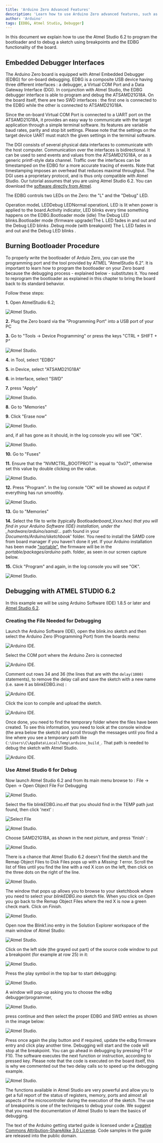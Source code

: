 ```yaml
---
title: 'Arduino Zero Advanced Features'
description: 'Learn how to use Arduino Zero advanced features, such as EDBG functionality and using the Atmel Studio to program the bootloader.'
author: 'Arduino'
tags: [EDBG, Atmel Studio, Debugger]
---
```


In this document we explain how to use the Atmel Studio 6.2 to program the bootloader and to debug a sketch using breakpoints and the EDBG functionality of the board.

## Embedded Debugger Interfaces

The Arduino Zero board is equipped with Atmel Embedded Debugger (EDBG) for on-board debugging. EDBG is a composite USB device having three different interfaces : a debugger, a Virtual COM Port and a Data Gateway Interface (DGI).
In conjunction with Atmel Studio, the EDBG debugger interface is able to program and debug the ATSAMD21G18A. On the board itself, there are two SWD interfaces : the first one is connected to the EDBG while the other is connected to ATSAMD21G18A.

Since the on-board Virtual COM Port is connected to a UART port on the ATSAMD21G18A, it provides an easy way to communicate with the target application through a simple terminal software. Its features are variable baud rates, parity and stop bit settings. Please note that the settings on the target device UART must match the given settings in the terminal software.

The DGI consists of several physical data interfaces to communicate with the host computer. Communication over the interfaces is bidirectional. It can be used to send events and values from the ATSAMD21G18A, or as a generic printf-style data channel. Traffic over the interfaces can be timestamped on the EDBG for a more accurate tracing of events. Note that timestamping imposes an overhead that reduces maximal throughput. The DGI uses a proprietary protocol, and is thus only compatible with Atmel Studio. Our tutorial assumes that you are using Atmel Studio 6.2. You can download the [software directly from Atmel](http://ww1.microchip.com/downloads/archive/AStudio6_2sp2_1563net.exe).

The EDBG controls two LEDs on the Zero: the "L" and the "Debug" LED.

Operation modeL LEDDebug LEDNormal operationL LED is lit when power is applied to the board.Activity indicator, LED blinks every time something happens on the EDBG.Bootloader mode (idle) The Debug LED blinks.Bootloader mode (firmware upgrade)The L LED fades in and out and the Debug LED blinks .Debug mode (with breakpoint) The L LED fades in and out and the Debug LED blinks .

## Burning Bootloader Procedure

To properly write the bootloader of Arduio Zero, you can use the programming port and the tool provided by ATMEL "AtmelStudio 6.2". It is important to learn how to program the bootloader on your Zero board because the debugging process - explained below - substitutes it. You need to reprogram the bootloader as explained in this chapter to bring the board back to its standard behavior.

Follow these steps:

**1.** Open AtmelStudio 6.2;

![Atmel Studio.](assets/AT_STUDIO_1.jpg)

**2.** Plug the Zero board via the "Programming Port" into a USB port of your PC

**3.** Go to "Tools -> Device Programming" or press the keys "CTRL + SHIFT + P"

![Atmel Studio.](assets/AT_STUDIO_2.jpg)

**4.** in Tool, select "EDBG"

**5.** in Device, select "ATSAMD21G18A"

**6.** in Interface, select "SWD"

**7.** press "Apply"

![Atmel Studio.](assets/DeviceSelect_3.jpg)

**8.** Go to "Memories"

**9.** Click "Erase now"

![Atmel Studio.](assets/DeviceErase_4.jpg)

and, if all has gone as it should, in the log console you will see "OK".

![Atmel Studio.](assets/DeviceErase_5.jpg)

**10.** Go to "Fuses"

**11.** Ensure that the "NVMCTRL_BOOTPROT" is equal to "0x07", otherwise set this value by double clicking on the value.

![Atmel Studio.](assets/DeviceFuses_6.jpg)

**12.** Press "Program". In the log console "OK" will be showed as output if everything has run smoothly.

![Atmel Studio.](assets/DeviceFuses_7.jpg)

**13.** Go to "Memories"

**14.** Select the file to write (typically Bootloader*board_Vxxx.hex) that you will find in your Arduino Software (IDE) installation, under the \_hardware/arduino/samd/...* path found in your _Documents/Arduino/sketchbook_' folder. You need to install the SAMD core from board manager if you haven't done it yet. If your Arduino installation has been made ["portable"](/en/Guide/PortableIDE), the firmware will be in the _portable/packages/arduino_ path. folder, as seen in our screen capture below.

**15.** Click "Program" and again, in the log console you will see "OK".

![Atmel Studio.](assets/DeviceFwProgram_8.jpg)

## Debugging with ATMEL STUDIO 6.2

In this example we will be using Arduino Software (IDE) 1.8.5 or later and [Atmel Studio 6.2](http://ww1.microchip.com/downloads/archive/AStudio6_2sp2_1563net.exe).

### Creating the File Needed for Debugging

Launch the Arduino Software (IDE), open the blink.ino sketch and then select the Arduino Zero (Programming Port) from the boards menu:

![Arduino IDE.](assets/Ide_Board_9.jpg)

Select the COM port where the Arduino Zero is connected

![Arduino IDE.](assets/Ide_Port_10.jpg)

Comment out rows 34 and 36 (the lines that are with the `delay(1000)` statements), to remove the delay call and save the sketch with a new name (i.e. save it as blinkEDBG.ino) :

![Arduino IDE.](assets/M0_ADV_DBG_image006.jpg)

Click the icon to compile and upload the sketch.

![Arduino IDE.](assets/Ide_Upload_12a.jpg)

Once done, you need to find the temporary folder where the files have been created. To see this information, you need to look at the console window (the area below the sketch) and scroll through the messages until you find a line where you see a temporary path like `C:\Users\C\AppData\Local\Temp\arduino_build_`. That path is needed to debug the sketch with Atmel Studio.

![Arduino IDE.](assets/Ide_Upload_12.jpg)

### Use Atmel Studio 6 for Debug

Now launch Atmel Studio 6.2 and from its main menu browse to : File -> Open -> Open Object File For Debugging

![Atmel Studio.](assets/Studio_Open_13.jpg)

Select the file blinkEDBG.ino.elf that you should find in the TEMP path just found, then click 'next' :

![Select File](assets/Studio_Open_13a.jpg)

![Atmel Studio.](assets/Studio_OpenElf_14.jpg)

Choose SAMD21G18A, as shown in the next picture, and press 'finish' :

![Atmel Studio.](assets/Studio_OpenMicro_15.jpg)

There is a chance that Atmel Studio 6.2 doesn't find the sketch and the Remap Object Files to Disk Files pops up with a _Missing: 1_ error. Scroll the list of files until you find the line with a red X icon on the left, then click on the three dots on the right of the line.

![Atmel Studio.](assets/Studio_Remap_15a.jpg)

The window that pops up allows you to browse to your sketchbook where you need to select your _blinkEDBG.ino_ sketch file. When you click on _Open_ you go back to the Remap Object Files where the red X is now a green check mark. Click on _Finish_.

![Atmel Studio.](assets/Studio_Remap_15b.jpg)

Open now the Blink1.ino entry in the Solution Explorer workspace of the main window of Atmel Studio:

![Atmel Studio.](assets/Studio_OpenObject_16.jpg)

Click on the left side (the grayed out part) of the source code window to put a breakpoint (for example at row 25) in it:

![Atmel Studio.](assets/Studio_SetBreakPt_17a.jpg)

Press the play symbol in the top bar to start debugging:

![Atmel Studio.](assets/Studio_Start_Icon_18.jpg)

A window will pop-up asking you to choose the edbg debugger/programmer,

![Atmel Studio.](assets/Studio_OpenObject_16a.jpg)

press continue and then select the proper EDBG and SWD entries as shown in the image below:

![Atmel Studio.](assets/Studio_OpenDebugger_17.jpg)

Press once again the play button and if required, update the edbg firmware entry and click play another time. Debugging will start and the code will stop at the breakpoint. You can go ahead in debugging by pressing F11 or F10. The software executes the next function or instruction, according to pressed key. Please note that the code is executed on the board itself, this is why we commented out the two delay calls so to speed up the debugging example.

![Atmel Studio.](assets/Studio_Debugging_19.jpg)

The functions available in Atmel Studio are very powerful and allow you to get a full report of the status of registers, memory, ports and almost all aspects of the microcontroller during the execution of the sketch. The use of breakpoints is one of the techniques to debug your code. We suggest that you read the documentation of Atmel Studio to learn the basics of debugging.

The text of the Arduino getting started guide is licensed under a
[Creative Commons Attribution-ShareAlike 3.0 License](http://creativecommons.org/licenses/by-sa/3.0/). Code samples in the guide are released into the public domain.
